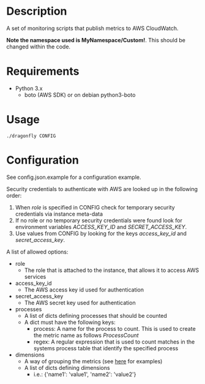 # Description

A set of monitoring scripts that publish metrics to AWS CloudWatch.

**Note the namespace used is MyNamespace/Custom!**. This should be changed within the code.

# Requirements

* Python 3.x
  * boto (AWS SDK) or on debian python3-boto

# Usage

```
./dragonfly CONFIG
```

# Configuration

See config.json.example for a configuration example.

Security credentials to authenticate with AWS are looked up in the
following order:

1. When *role* is specified in CONFIG check for temporary security credentials
via instance meta-data
2. If no role or no temporary security credentials were found look for
environment variables *ACCESS\_KEY\_ID* and *SECRET\_ACCESS\_KEY*.
3. Use values from CONFIG by looking for the keys *access\_key\_id* and
*secret\_access\_key*.

A list of allowed options:

* role
  * The role that is attached to the instance, that allows it to access AWS
    services
* access\_key\_id
  * The AWS access key id used for authentication
* secret\_access\_key
  * The AWS secret key used for authentication
* processes
  * A list of dicts defining processes that should be counted
  * A dict must have the following keys:
      * process: A name for the process to count. This is used to create the
        metric name as follows *ProcessCount<process>*
      * regex: A regular expression that is used to count matches in the systems
        process table that identify the specified process
* dimensions
  * A way of grouping the metrics (see [here](http://docs.aws.amazon.com/AmazonCloudWatch/latest/monitoring/ec2-metricscollected.html#ec2-metric-dimensions) for examples)
  * A list of dicts defining dimensions
    * i.e.: {'name1': 'value1', 'name2': 'value2'}

